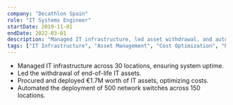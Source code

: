 ```yaml
---
company: "Decathlon Spain"
role: "IT Systems Engineer"
startDate: 2019-11-01
endDate: 2022-03-01
description: "Managed IT infrastructure, led asset withdrawal, and automated large-scale network deployments."
tags: ["IT Infrastructure", "Asset Management", "Cost Optimization", "Network Automation"]
---
```


- Managed IT infrastructure across 30 locations, ensuring system uptime.
- Led the withdrawal of end-of-life IT assets.
- Procured and deployed €1.7M worth of IT assets, optimizing costs.
- Automated the deployment of 500 network switches across 150 locations.